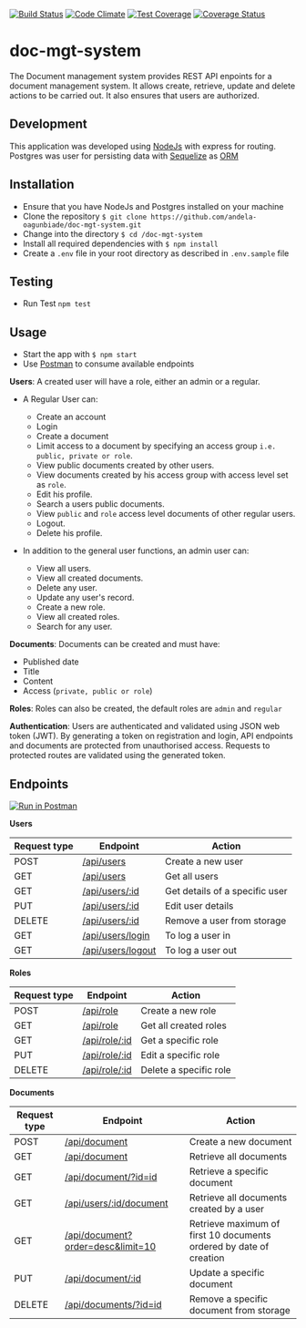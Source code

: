 [![Build Status](https://travis-ci.org/andela-oagunbiade/doc-mgt-system.svg?branch=master)](https://travis-ci.org/andela-oagunbiade/doc-mgt-system)
[![Code Climate](https://codeclimate.com/github/andela-oagunbiade/doc-mgt-system/badges/gpa.svg)](https://codeclimate.com/github/andela-oagunbiade/doc-mgt-system)
[![Test Coverage](https://codeclimate.com/github/andela-oagunbiade/doc-mgt-system/badges/coverage.svg)](https://codeclimate.com/github/andela-oagunbiade/doc-mgt-system/coverage)
[![Coverage Status](https://coveralls.io/repos/github/andela-oagunbiade/doc-mgt-system/badge.svg?branch=master)](https://coveralls.io/github/andela-oagunbiade/doc-mgt-system?branch=master)

# doc-mgt-system
The Document management system provides REST API enpoints for a document management system. It allows create, retrieve, update and delete actions to be carried out.
It also ensures that users are authorized.

## Development
This application was developed using [NodeJs](https://nodejs.org) with express for routing. Postgres was user for persisting data with [Sequelize](https://sequelizejs.org) as [ORM](https://en.wikipedia.org/wiki/Object-relational_mapping)

## Installation
- Ensure that you have NodeJs and Postgres installed on your machine
- Clone the repository `$ git clone https://github.com/andela-oagunbiade/doc-mgt-system.git`
- Change into the directory `$ cd /doc-mgt-system`
- Install all required dependencies with `$ npm install`
- Create a `.env` file in your root directory as described in `.env.sample` file

## Testing
- Run Test `npm test`

## Usage
- Start the app with `$ npm start`
- Use [Postman](https://www.getpostman.com) to consume available endpoints

**Users**:
A created user will have a role, either an admin or a regular.
- A Regular User can:
    - Create an account
    - Login
    - Create a document
    - Limit access to a document by specifying an access group `i.e. public, private or role`.
    - View public documents created by other users.
    - View documents created by his access group with access level set as `role`.
    - Edit his profile.
    - Search a users public documents.
    - View `public` and `role` access level documents of other regular users.
    - Logout.
    - Delete his profile.

- In addition to the general user functions, an admin user can:
    - View all users.
    - View all created documents.
    - Delete any user.
    - Update any user's record.
    - Create a new role.
    - View all created roles.
    - Search for any user.

**Documents**:
Documents can be created and must have:
- Published date
- Title
- Content
- Access (`private, public or role`)

**Roles**:
Roles can also be created, the default roles are `admin` and `regular`

**Authentication**:
Users are authenticated and validated using JSON web token (JWT).
By generating a token on registration and login, API endpoints and documents are protected from unauthorised access.
Requests to protected routes are validated using the generated token.

## Endpoints
[![Run in Postman](https://run.pstmn.io/button.svg)](https://app.getpostman.com/run-collection/47242a54bdfc7d55498f)

**Users**

Request type | Endpoint | Action
------------ | -------- | ------
POST | [/api/users](#create-users) | Create a new user
GET | [/api/users](#get-users) | Get all users
GET | [/api/users/:id](#get-a-user) | Get details of a specific user
PUT | [/api/users/:id](#update-user) | Edit user details
DELETE | [/api/users/:id](#delete-user) | Remove a user from storage
GET | [/api/users/login](#login) | To log a user in
GET | [/api/users/logout](#logout) | To log a user out

**Roles**

Request type | Endpoint | Action
------------ | -------- | ------
POST | [/api/role](#create-role) | Create a new role
GET | [/api/role](#get-roles) | Get all created roles
GET | [/api/role/:id](#get-a-role) | Get a specific role
PUT | [/api/role/:id](#edit-a-role) | Edit a specific role
DELETE | [/api/role/:id](#delete-a-role) | Delete a specific role

**Documents**

Request type | Endpoint | Action
------------ | -------- | ------
POST | [/api/document](#create-document) | Create a new document
GET | [/api/document](#get-documents) | Retrieve all documents
GET | [/api/document/?id=id](#get-a-document) | Retrieve a specific document
GET | [/api/users/:id/document](#get-documents-by-user) | Retrieve all documents created by a user
GET | [/api/document?order=desc&limit=10](#get-documents) | Retrieve maximum of first 10 documents ordered by date of creation
PUT | [/api/document/:id](#update-document) | Update a specific document
DELETE | [/api/documents/?id=id](#delete-document) | Remove a specific document from storage

